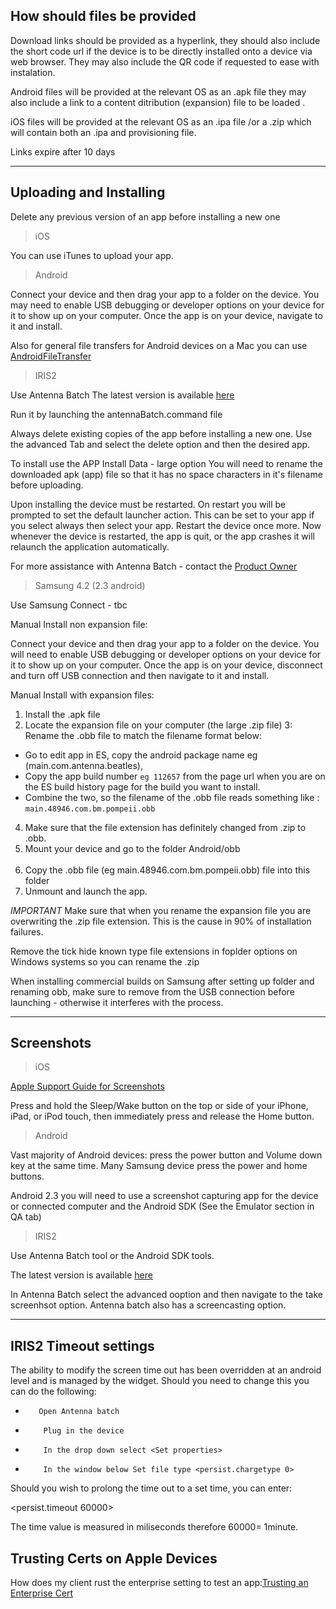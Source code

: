 
## How should files be provided

Download links should be provided as a hyperlink, they should also include the short code url if the device is to be directly installed onto a device via web browser. They may also include the QR code if requested to ease with instalation.

Android files will be provided at the relevant OS as an .apk file they may also include a link to a content ditribution (expansion) file to be loaded .

iOS files will be provided at the relevant OS as an .ipa file /or a .zip which will contain both an .ipa and provisioning file.

Links expire after 10 days

----

## Uploading and Installing

Delete any previous version of an app before installing a new one  
> iOS  

You can use iTunes to upload your app.

>Android

Connect your device and then drag your app to a folder on the device.
You may need to enable USB debugging or developer options on your device for it to show up on your computer.
Once the app is on your device, navigate to it and install.


Also for general file transfers for Android devices on a Mac you can use [AndroidFileTransfer](https://www.android.com/filetransfer/)


>IRIS2

Use Antenna Batch 
The latest version is available [here](http://54.84.36.118/)

Run it by launching the antennaBatch.command file

Always delete existing copies of the app before installing a new one.
Use the advanced Tab and select the delete option and then the desired app.

To install use the APP Install Data - large option
You will need to rename the downloaded apk (app) file so that it has no space characters in it's filename before uploading.


Upon installing the device must be restarted. 
On restart you will be prompted to set the default launcher action. This can be set to your app if you select always then select your app. 
Restart the device once more. Now whenever the device is restarted, the app is quit, or the app crashes it will relaunch the application automatically.

For more assistance with Antenna Batch - contact the [Product Owner](mailto:ekerrigan@antennainternational.com)

>Samsung 4.2 (2.3 android)

Use Samsung Connect - tbc

Manual Install non expansion file:

Connect your device and then drag your app to a folder on the device.
You will need to enable USB debugging or developer options on your device for it to show up on your computer.
Once the app is on your device, disconnect and turn off USB connection and then navigate to it and install.

Manual Install with expansion files:

1. Install the .apk file
2. Locate the expansion file on your computer (the large .zip file)
3: Rename the .obb file to match the filename format below:
- Go to edit app in ES, copy the android package name eg (main.com.antenna.beatles), 
- Copy the app build number `eg 112657` from the page url when you are on the ES build history page for the build you want to install. 
- Combine the two, so the filename of the .obb file reads something like :  ```main.48946.com.bm.pompeii.obb``` 
4. Make sure that the file extension has definitely changed from .zip to .obb.
5. Mount your device and go to the folder Android/obb                                               
6. Copy the .obb file (eg main.48946.com.bm.pompeii.obb) file into this folder
7. Unmount and launch the app.
 
*IMPORTANT* Make sure that when you rename the expansion file you are overwriting the .zip file extension. This is the cause in 90% of installation failures.

Remove the tick hide known type file extensions in foplder options on Windows systems so you can rename the .zip

When installing commercial builds on Samsung after setting up folder and renaming obb, make sure to remove from the USB connection before launching - otherwise it interferes with the process.


----

## Screenshots

>iOS

[Apple Support Guide for Screenshots](https://support.apple.com/en-gb/HT200289)

Press and hold the Sleep/Wake button on the top or side of your iPhone, iPad, or iPod touch, then immediately press and release the Home button.

>Android

Vast majority of Android devices: press the power button and Volume down key at the same time.
Many Samsung device press the power and home buttons.

Android 2.3 you will need to use a screenshot capturing app for the device or connected computer and the Android SDK (See the Emulator section in QA tab)

>IRIS2

Use Antenna Batch tool or the Android SDK tools.

The latest version is available [here](http://54.84.36.118/)

In Antenna Batch select the advanced ooption and then navigate to the take screenhsot option.
Antenna batch also has a screencasting option.

----


## IRIS2 Timeout settings  

The ability to modify the screen time out has been overridden at an android level and is managed by the widget. Should you need to change this you can do the following:

*        Open Antenna batch
*         Plug in the device
*         In the drop down select <Set properties>
*         In the window below Set file type <persist.chargetype 0>

Should you wish to prolong the time out to a set time, you can enter:

<persist.timeout 60000>

The time value is measured in miliseconds therefore 60000= 1minute.

## Trusting Certs on Apple Devices  

How does my client rust the enterprise setting to test an app:[Trusting an Enterprise Cert](https://support.apple.com/en-gb/HT204460)





